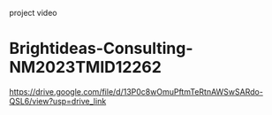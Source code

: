 project video
# Brightideas-Consulting-NM2023TMID12262
https://drive.google.com/file/d/13P0c8wOmuPftmTeRtnAWSwSARdo-QSL6/view?usp=drive_link
